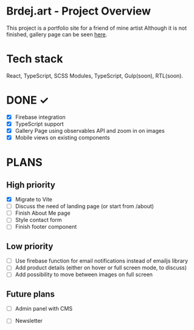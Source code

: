 # Brdej.art - Project Overview

This project is a portfolio site for a friend of mine artist
Although it is not finished, gallery page can be seen [here](brdej-art.vercel.app/gallery).


# Tech stack

React, TypeScript, SCSS Modules, TypeScript, Gulp(soon), RTL(soon).

# DONE ✓

- [x] Firebase integration
- [x] TypeScript support
- [x] Gallery Page using observables API and zoom in on images
- [x] Mobile views on existing components

# PLANS

## High priority

- [x] Migrate to Vite
- [ ] Discuss the need of landing page (or start from /about)
- [ ] Finish About Me page
- [ ] Style contact form
- [ ] Finish footer component

## Low priority

- [ ] Use firebase function for email notifications instead of emailjs library
- [ ] Add product details (either on hover or full screen mode, to discuss)
- [ ] Add possibility to move between images on full screen

## Future plans

- [ ] Admin panel with CMS
- [ ] Newsletter


